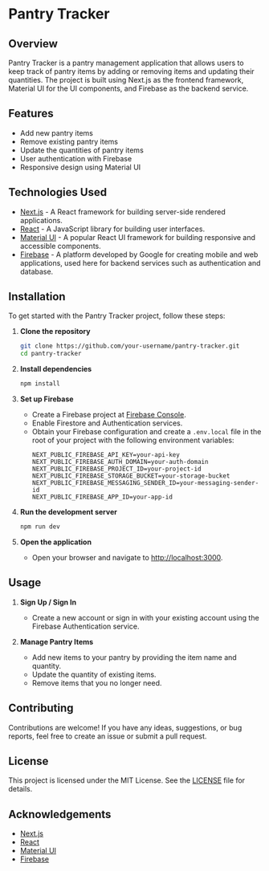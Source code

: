 # Pantry Tracker

## Overview
Pantry Tracker is a pantry management application that allows users to keep track of pantry items by adding or removing items and updating their quantities. The project is built using Next.js as the frontend framework, Material UI for the UI components, and Firebase as the backend service.

## Features
- Add new pantry items
- Remove existing pantry items
- Update the quantities of pantry items
- User authentication with Firebase
- Responsive design using Material UI

## Technologies Used
- [Next.js](https://nextjs.org/) - A React framework for building server-side rendered applications.
- [React](https://reactjs.org/) - A JavaScript library for building user interfaces.
- [Material UI](https://mui.com/) - A popular React UI framework for building responsive and accessible components.
- [Firebase](https://firebase.google.com/) - A platform developed by Google for creating mobile and web applications, used here for backend services such as authentication and database.

## Installation
To get started with the Pantry Tracker project, follow these steps:

1. **Clone the repository**
   ```bash
   git clone https://github.com/your-username/pantry-tracker.git
   cd pantry-tracker
   ```

2. **Install dependencies**
   ```bash
   npm install
   ```

3. **Set up Firebase**
   - Create a Firebase project at [Firebase Console](https://console.firebase.google.com/).
   - Enable Firestore and Authentication services.
   - Obtain your Firebase configuration and create a `.env.local` file in the root of your project with the following environment variables:
     ```
     NEXT_PUBLIC_FIREBASE_API_KEY=your-api-key
     NEXT_PUBLIC_FIREBASE_AUTH_DOMAIN=your-auth-domain
     NEXT_PUBLIC_FIREBASE_PROJECT_ID=your-project-id
     NEXT_PUBLIC_FIREBASE_STORAGE_BUCKET=your-storage-bucket
     NEXT_PUBLIC_FIREBASE_MESSAGING_SENDER_ID=your-messaging-sender-id
     NEXT_PUBLIC_FIREBASE_APP_ID=your-app-id
     ```

4. **Run the development server**
   ```bash
   npm run dev
   ```

5. **Open the application**
   - Open your browser and navigate to [http://localhost:3000](http://localhost:3000).

## Usage
1. **Sign Up / Sign In**
   - Create a new account or sign in with your existing account using the Firebase Authentication service.

2. **Manage Pantry Items**
   - Add new items to your pantry by providing the item name and quantity.
   - Update the quantity of existing items.
   - Remove items that you no longer need.

## Contributing
Contributions are welcome! If you have any ideas, suggestions, or bug reports, feel free to create an issue or submit a pull request.

## License
This project is licensed under the MIT License. See the [LICENSE](LICENSE) file for details.

## Acknowledgements
- [Next.js](https://nextjs.org/)
- [React](https://reactjs.org/)
- [Material UI](https://mui.com/)
- [Firebase](https://firebase.google.com/)

